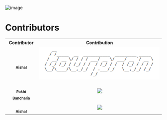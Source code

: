 ![image](https://user-images.githubusercontent.com/92500255/196774744-0801f374-49bf-421b-9d29-90c6636af997.png)


# Contributors

<table align="center">
<tr>
  <th>Contributor</th>
  <th>Contribution</th>
</tr>

<tr>
<td align="center"><a href="https://github.com/vishalj0501"><img src="https://avatars.githubusercontent.com/u/29042308?s=40&v=4"                   
width="100px;" alt=""/><br /><sub><b>Vishal</b></sub></a><br /></td>
<td align="center"><img src="Screenshot/screenshot_tourpran.png"></td>
</tr>

<tr>
<td align="center"><a href="https://github.com/Pakhi07"><img src="https://avatars.githubusercontent.com/u/92666755?v=4" width="100px;" alt=""/><br /><sub><b>Pakhi Banchalia</b></sub></a><br /></td>
<td align="center"><img src="Screenshot/screenshot_pakhi.png"></td>
</tr>

<tr>
<td align="center"><a href="https://github.com/vishalj0501"><img src="https://avatars.githubusercontent.com/u/92500255?s=40&v=4" width="100px;" alt=""/><br /><sub><b>Vishal</b></sub></a><br /></td>
<td align="center"><img src="Screenshot/screenshot_vishal.png"></td>
</tr>



</table>
